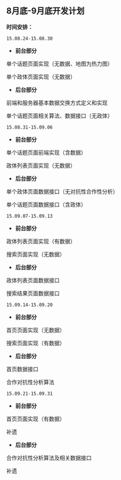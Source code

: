 ## 8月底-9月底开发计划

**时间安排：**

`15.08.24-15.08.30`
- **前台部分**

单个话题页面实现（无数据、地图为热力图）

单个政体页面实现（无数据）

- **后台部分**

前端和服务器基本数据交换方式定义和实现

单个话题页面相关算法、数据接口（无政体）

`15.08.31-15.09.06`

- **前台部分**

单个话题页面前端实现（含数据）

政体列表页面实现（无数据）

- **后台部分**

单个政体页面数据接口（无对抗性合作性分析）

单个话题页面数据接口（含政体）

`15.09.07-15.09.13`

- **前台部分**

政体列表页面实现（有数据）

搜索页面实现（无数据）

- **后台部分**

政体列表页面数据接口

搜索结果页面数据接口

`15.09.14-15.09.20`

- **前台部分**

首页页面实现（无数据）

搜索页面实现（有数据）

- **后台部分**

首页数据接口

合作对抗性分析算法

`15.09.21-15.09.31`

- **前台部分**

首页页面实现（有数据）

补遗

- **后台部分**

合作对抗性分析算法及相关数据接口

补遗
